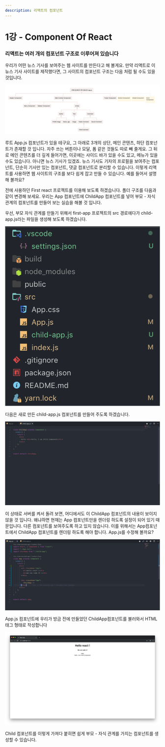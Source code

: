 ```yaml
---
description: 리액트의 컴포넌트
---
```


# 1강 - Component Of React

### 리액트는 여러 개의 컴포넌트 구조로 이루어져 있습니다

우리가 어떤 뉴스 기사를 보여주는 웹 사이트를 만든다고 해 볼게요. 만약 리액트로 이 뉴스 기사 사이트를 제작했다면, 그 사이트의 컴포넌트 구조는 다음 처럼 될 수도 있을 것입니다.

![&#xCEF4;&#xD3EC;&#xB10C;&#xD2B8; &#xD615;&#xD0DC;&#xB85C; &#xC815;&#xB9AC;&#xAC00; &#xAC00;&#xB2A5;](.gitbook/assets/2019-01-15-1.14.47.png)

루트 App.js 컴포넌트가 있을 테구요, 그 아래로 3개의 상단, 메인 콘텐츠, 하단 컴포넌트가 존재할 것 입니다. 자주 쓰는 버튼이나 모달, 폼 같은 것들도 따로 빼 줄게요. 그 뒤로 메인 콘텐츠를 더 깊게 들어가면, 이곳에는 사이드 바가 있을 수도 있고, 메뉴가 있을 수도 있습니다. 아니면 뉴스 기사가 있겠죠. 뉴스 기사도 기자의 프로필을 보여주는 컴포넌트, 단순히 기사만 있는 컴포넌트, 댓글 컴포넌트로 분리할 수 있습니다. 이렇게 리액트를 사용하면 웹 사이트의 구조를 보다 쉽게 잡고 만들 수 있습니다. 예를 들어서 설명해 볼까요?

전에 사용하던 First react 프로젝트를 이용해 보도록 하겠습니다. 폴더 구조를 다음과 같이 변경해 보세요. 우리는 App 컴포넌트에 ChildApp 컴포넌트를 넣어 부모 - 자식 관계의 컴포넌트를 만들어 보는 실습을 해볼 것 입니다.

우선, 부모 자식 관계를 만들기 위해서 first-app 프로젝트의 src 경로에다가 child-app.js라는 파일을 생성해 보도록 하겠습니다.

![child-app.js](.gitbook/assets/2019-01-16-1.07.22.png)

다음은 새로 만든 child-app.js 컴포넌트를 만들어 주도록 하겠습니다.

![ChildApp component](.gitbook/assets/2019-01-16-1.10.16.png)

이 상태로 서버를 켜서 돌려 보면, 어디에서도 이 ChildApp 컴포넌트의 내용이 보이지 않을 것 입니다. 왜냐하면 현재는 App 컴포넌트만을 렌더링 하도록 설정이 되어 있기 때문입니다. 다른 컴포넌트를 보여주도록 하고 있지 않습니다. 이를 위해서는 App컴포넌트에서 ChildApp 컴포넌트를 렌더링 하도록 해야 합니다. App.js를 수정해 볼까요?

![App.js &#xCEF4;&#xD3EC;&#xB10C;&#xD2B8;](.gitbook/assets/2019-01-17-12.09.45%20%281%29.png)

App.js 컴포넌트에 우리가 방금 전에 만들었던 ChildApp컴포넌트를 불러와서 HTML 태그 형태로 작성합니다

![&#xC218;&#xC815;&#xC774; &#xC644;&#xB8CC;&#xB41C; &#xB4A4;&#xC758; &#xB80C;&#xB354;&#xB9C1; &#xD654;&#xBA74;](.gitbook/assets/2019-01-17-12.08.50.png)

Child 컴포넌트를 이렇게 가져다 붙히면 쉽게 부모 - 자식 관계를 가지는 컴포넌트를 생성할 수 있습니다.

